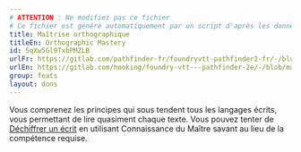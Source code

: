 ```yaml
---
# ATTENTION : Ne modifiez pas ce fichier
# Ce fichier est généré automatiquement par un script d'après les données du module Foundry VTT officiel et de sa traduction
title: Maîtrise orthographique
titleEn: Orthographic Mastery
id: 5qXw5Gl9TxbPMZLB
urlFr: https://gitlab.com/pathfinder-fr/foundryvtt-pathfinder2-fr/-/blob/master/data/feats/5qXw5Gl9TxbPMZLB.htm
urlEn: https://gitlab.com/hooking/foundry-vtt---pathfinder-2e/-/blob/master/packs/data/feats.db/orthographic-mastery.json
group: feats
layout: dons
---
```

Vous comprenez les principes qui sous tendent tous les langages écrits, vous permettant de lire quasiment chaque texte. Vous pouvez tenter de [Déchiffrer un écrit](../actions/déchiffrer-un-texte.md) en utilisant Connaissance du Maître savant au lieu de la compétence requise.


